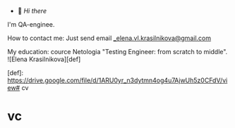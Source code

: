 - 👋 *Hi there* 

I'm QA-enginee.

How to contact me: Just send email _elena.vl.krasilnikova@gmail.com

My education: cource Netologia "Testing Engineer: from scratch to middle".
![Elena Krasilnikova][def]




[def]: https://drive.google.com/file/d/1ARU0yr_n3dytmn4og4u7AjwUh5z0CFdV/view# cv
# vc
